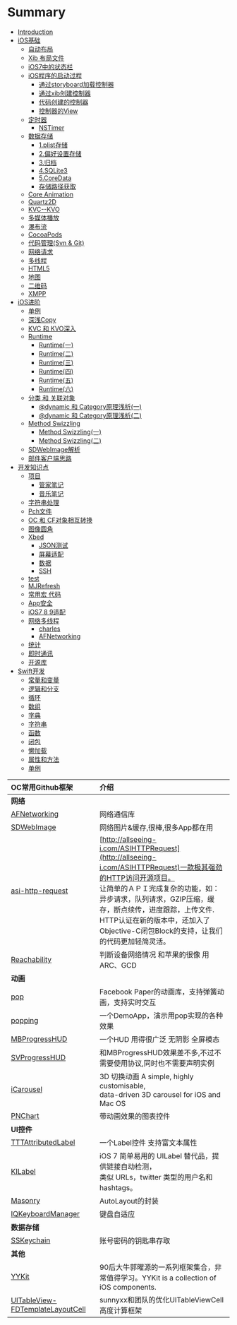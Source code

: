 # Summary

* [Introduction](README.md)
* [iOS基础](iOS基础/qita_md_md.md)
   * [自动布局](autoresizing/autoresizingmd.md)
   * [Xib 布局文件](xib_file/xibfile_md.md)
   * [iOS7中的状态栏](ios7_status/ios7status_md.md)
   * [iOS程序的启动过程](ios_start/iosstart_md.md)
       * [通过storyboard加载控制器](ios_start/loadviewcontrolbystoryboard_md.md)
       * [通过xib创建控制器](ios_start/loadviewcontrolbyxib_md_md.md)
       * [代码创建的控制器](ios_start/codecreatemd.md)
       * [控制器的View](ios_start/loadviewcontrolview_md.md)
   * [定时器](timer/timermdmd.md)
       * [NSTimer](timer/nstimermd.md)
   * [数据存储](data_save/datasave_md.md)
       * [1.plist存储](data_save/plistmd.md)
       * [2.偏好设置存储](data_save/preferencemd.md)
       * [3.归档](data_save/archivingmd.md)
       * [4.SQLite3](data_save/4sqlite3.md)
       * [5.CoreData](data_save/5.coredata.md)
       * [存储路径获取](iOS基础/cun_chu_lu_jing.md)
   * [Core Animation](core_animation/coreanimation_md.md)
   * [Quartz2D](quartz2d/quartz2dmd.md)
   * [KVC--KVO](kvc--kvo/kvc--kvomd.md)
   * [多媒体播放](duo_mei_ti_bo_fang/duomei_ti_bo_fang_md.md)
   * [瀑布流](iOS基础/pu_bu_liu.md)
   * [CocoaPods](iOS基础/cocoapods.md)
   * [代码管理(Svn & Git)](code_manger/codemanger_md.md)
   * [网络请求](wang_luo_duo_xian_cheng/wangluo_duo_xian_cheng.md)
   * [多线程](多线程/duo_xian_7a0b_md.md)
   * [HTML5](HTML5/html5.md)
   * [地图](baidumap/baidumapmd.md)
   * [二维码](iOS基础/iOS基础/er_wei_ma.md)
   * [XMPP](iOS基础/xmpp.md)
* [iOS进阶](进阶资料/mian_8bd5_md.md)
   * [单例](进阶资料/dan_li.md)
   * [深浅Copy](进阶资料/shen_qian_copy_strong__md.md)
   * [KVC 和 KVO深入](进阶资料/kvc_he_kvo_shen_ru.md)
   * [Runtime](进阶资料/yun_xing_shi.md)
       * [Runtime(一)](进阶资料/runtime4e0029.md)
       * [Runtime(二)](进阶资料/runtime4e8c29.md)
       * [Runtime(三)](进阶资料/runtime4e0929.md)
       * [Runtime(四)](进阶资料/runtime56db29.md)
       * [Runtime(五)](进阶资料/runtime4e9429.md)
       * [Runtime(六)](进阶资料/runtime516d29.md)
   * [分类 和 关联对象](进阶资料/小知识/xiao_zhi_shi.md)
       * [@dynamic 和 Category原理浅析(一)](进阶资料/小知识/dynamic.md)
       * [@dynamic 和 Category原理浅析(二)](进阶资料/mian_8bd5_dynamic_he_category_yuan_li_qian_679028_4e8c29.md)
   * [Method Swizzling](进阶资料/method_swizzling.md)
       * [Method Swizzling(一)](进阶资料/method_swizzling1.md)
       * [Method Swizzling(二)](进阶资料/method_swizzling4e8c29.md)
   * [SDWebImage解析](进阶资料/sdwebimagejie_xi.md)
   * [邮件客户端思路](进阶资料/you_jian_ke_hu_duan_si_lu.md)
* [开发知识点](小技术/xiao_ji_zhu.md)
   * [项目](xiang_mu/xiangmu_md.md)
       * [管家笔记](birthdaymanager/birthdaymanagermd.md)
       * [音乐笔记](qqyin_le/qqyinle_md.md)
   * [字符串处理](小技术/zi_fu_chuan_chu_li.md)
   * [Pch文件](小技术/pchwen_jian.md)
   * [OC 和 CF对象相互转换](小技术/oc_he_cf_dui_xiang_xiang_hu_zhuan_huan.md)
   * [图像圆角](小技术/tu_xiang_yuan_jiao.md)
   * [Xbed](小技术/xbed.md)
       * [JSON测试](小技术/jsonce_shi.md)
       * [屏幕适配](小技术/ping_mu_shi_pei.md)
       * [数据](小技术/shu_ju.md)
       * [SSH](小技术/ssh.md)
   * [test](小技术/test.md)
   * [MJRefresh](小技术/mjrefresh.md)
   * [常用宏 代码](小技术/chang_yong_hong_ding_yi.md)
   * [App安全](小技术/appan_quan.md)
   * [iOS7 8 9适配](小技术/ios7_8_9shi_pei.md)
   * [网络多线程](小技术/wang_luo_duo_xian_cheng.md)
       * [charles](小技术/charles.md)
       * [AFNetworking](小技术/afnetworking.md)
   * [统计](小技术/tong_ji.md)
   * [即时通讯](小技术/ji_shi_tong_xun.md)
   * [开源库](小技术/kai_yuan_ku.md)
* [Swift开发](Swift/swiftkai_guan.md)
   * [常量和变量](Swift/chang_liang_he_bian_liang.md)
   * [逻辑和分支](Swift/luo_ji_he_fen_zhi.md)
   * [循环](Swift/xun_huan.md)
   * [数组](Swift/shu_zu.md)
   * [字典](Swift/zi_5178_md.md)
   * [字符串](Swift/zi_fu_chuan.md)
   * [函数](Swift/han_shu.md)
   * [闭包](Swift/bi_bao.md)
   * [懒加载](Swift/lan_jia_zai.md)
   * [属性和方法](Swift/shu_xing_he_fang_fa.md)
   * [单例](Swift/dan_li.md)


| OC常用Github框架 | 介绍 |
| :----------- | :----------- |
| **网络** |
| [AFNetworking](https://github.com/AFNetworking/AFNetworking) | 网络通信库 |
| [SDWebImage](https://github.com/rs/SDWebImage) | 网络图片&缓存,很棒,很多App都在用 |
| [asi-http-request](https://github.com/pokeb/asi-http-request) | [http://allseeing-i.com/ASIHTTPRequest](http://allseeing-i.com/ASIHTTPRequest)一款极其强劲的HTTP访问开源项目。<br>让简单的ＡＰＩ完成复杂的功能，如：异步请求，队列请求，GZIP压缩，缓存，断点续传，进度跟踪，上传文件.<br>HTTP认证在新的版本中，还加入了Objective-C闭包Block的支持，让我们的代码更加轻简灵活。|
| [Reachability](https://github.com/tonymillion/Reachability) | 判断设备网络情况 和苹果的很像 用ARC、GCD |
| **动画** |
| [pop](https://github.com/facebook/pop) | Facebook Paper的动画库，支持弹簧动画，支持实时交互 |
| [popping](https://github.com/schneiderandre/popping) | 一个DemoApp，演示用pop实现的各种效果 |
| [MBProgressHUD](https://github.com/jdg/MBProgressHUD) | 一个HUD 用得很广泛 无阴影 全屏模态 |
| [SVProgressHUD](https://github.com/SVProgressHUD/SVProgressHUD) | 和MBProgressHUD效果差不多,不过不需要使用协议,同时也不需要声明实例 |
| [iCarousel](https://github.com/nicklockwood/iCarousel) | 3D 切换动画 A simple, highly customisable, <br>data-driven 3D carousel for iOS and Mac OS |
| [PNChart](https://github.com/kevinzhow/PNChart) | 带动画效果的图表控件 |
| **UI控件** |
| [TTTAttributedLabel](https://github.com/TTTAttributedLabel/TTTAttributedLabel) | 一个Label控件 支持富文本属性 |
| [KILabel](https://github.com/Krelborn/KILabel) | iOS 7 简单易用的 UILabel 替代品，提供链接自动检测，<br>类似 URLs，twitter 类型的用户名和 hashtags。 |
| [Masonry](https://github.com/SnapKit/Masonry) | AutoLayout的封装 |
| [IQKeyboardManager](https://github.com/hackiftekhar/IQKeyboardManager) | 键盘自适应 |
| **数据存储** |
| [SSKeychain](https://github.com/soffes/sskeychain) | 账号密码的钥匙串存取 |
| **其他** |
| [YYKit](https://github.com/ibireme/YYKit) | 90后大牛郭曜源的一系列框架集合，非常值得学习。YYKit is a collection of iOS components. |
| [UITableView-FDTemplateLayoutCell](https://github.com/CoderShmily/UITableView-FDTemplateLayoutCell) |  sunnyxx和团队的优化UITableViewCell高度计算框架 |



